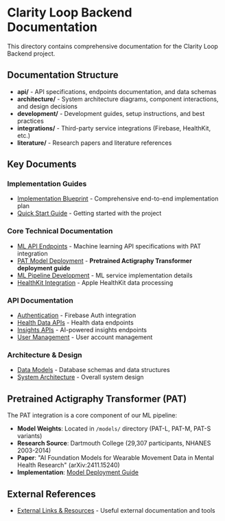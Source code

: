 # Clarity Loop Backend Documentation

This directory contains comprehensive documentation for the Clarity Loop Backend project.

## Documentation Structure

- **api/** - API specifications, endpoints documentation, and data schemas
- **architecture/** - System architecture diagrams, component interactions, and design decisions
- **development/** - Development guides, setup instructions, and best practices
- **integrations/** - Third-party service integrations (Firebase, HealthKit, etc.)
- **literature/** - Research papers and literature references

## Key Documents

### Implementation Guides
- [Implementation Blueprint](./blueprint.md) - Comprehensive end-to-end implementation plan
- [Quick Start Guide](./quickstart.md) - Getting started with the project

### Core Technical Documentation
- [ML API Endpoints](./api/ml-endpoints.md) - Machine learning API specifications with PAT integration
- [PAT Model Deployment](./development/model-deployment.md) - **Pretrained Actigraphy Transformer deployment guide**
- [ML Pipeline Development](./development/ml-pipeline.md) - ML service implementation details
- [HealthKit Integration](./integrations/healthkit.md) - Apple HealthKit data processing

### API Documentation
- [Authentication](./api/authentication.md) - Firebase Auth integration
- [Health Data APIs](./api/health-data.md) - Health data endpoints
- [Insights APIs](./api/insights.md) - AI-powered insights endpoints
- [User Management](./api/user-management.md) - User account management

### Architecture & Design
- [Data Models](./architecture/data-models.md) - Database schemas and data structures
- [System Architecture](./architecture/) - Overall system design

## Pretrained Actigraphy Transformer (PAT)

The PAT integration is a core component of our ML pipeline:

- **Model Weights**: Located in `/models/` directory (PAT-L, PAT-M, PAT-S variants)
- **Research Source**: Dartmouth College (29,307 participants, NHANES 2003-2014)
- **Paper**: "AI Foundation Models for Wearable Movement Data in Mental Health Research" (arXiv:2411.15240)
- **Implementation**: [Model Deployment Guide](./development/model-deployment.md)

## External References

- [External Links & Resources](./external-links.md) - Useful external documentation and tools
